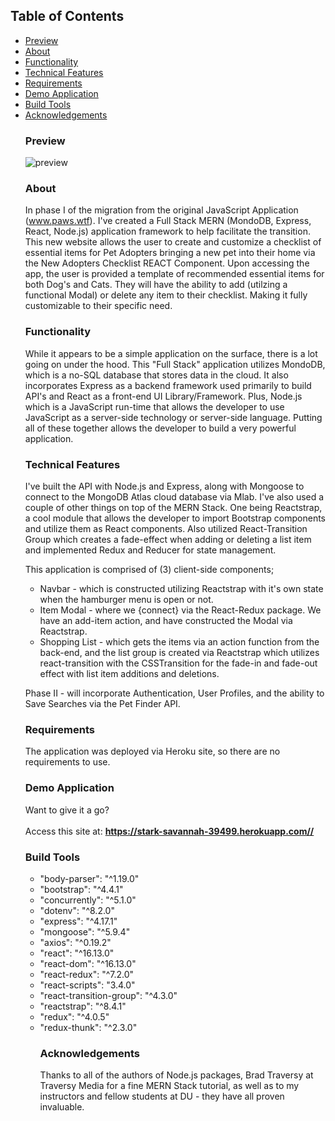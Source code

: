 ## Table of Contents
<ul>
<li><a href="#preview">Preview</a></li>
<li><a href="#about">About</a></li>
<li><a href="#functionality">Functionality</a></li>
<li><a href="#technical-features">Technical Features</a></li>
<li><a href="#requirements">Requirements</a></li>
<li><a href="demo">Demo Application</a></li>
<li><a href="#build-tools">Build Tools</a></li>
<li><a href="#acknowledgements">Acknowledgements</a></li>

### Preview
![preview](https://github.com/sstott09/PAWS.2.2/blob/master/client/public/PAWS%20-%20New%20Adoption%20Checklist.gif?raw=true)

### About
In phase I of the migration from the original JavaScript Application (www.paws.wtf). I've created a Full Stack MERN (MondoDB, Express, React, Node.js) application framework to help facilitate the transition. This new website allows the user to create and customize a checklist of essential items for Pet Adopters bringing a new pet into their home via the New Adopters Checklist REACT Component. Upon accessing the app, the user is provided a template of recommended essential items for both Dog's and Cats. They will have the ability to add (utilzing a functional Modal) or delete any item to their checklist. Making it fully customizable to their specific need.

### Functionality
 While it appears to be a simple application on the surface, there is a lot going on under the hood. This "Full Stack" application utilizes MondoDB, which is a no-SQL database that stores data in the cloud. It also incorporates Express as a backend framework used primarily to build API's and React as a front-end UI Library/Framework. Plus, Node.js which is a JavaScript run-time that allows the developer to use JavaScript as a server-side technology or server-side language. Putting all of these together allows the developer to build a very powerful application.

### Technical Features
I've built the API with Node.js and Express, along with Mongoose to connect to the MongoDB Atlas cloud database via Mlab. I've also used a couple of other things on top of the MERN Stack. One being Reactstrap, a cool module that allows the developer to import Bootstrap components and utilize them as React components. Also utilized React-Transition Group which creates a fade-effect when adding or deleting a list item and implemented Redux and Reducer for state management. 

This application is comprised of (3) client-side components; 
* Navbar - which is constructed utilizing Reactstrap with it's own state when the hamburger menu is open or not.
* Item Modal - where we {connect} via the React-Redux package.  We have an add-item action, and have constructed the Modal via Reactstrap.
* Shopping List - which gets the items via an action function from the back-end, and the list group is created via Reactstrap which utilizes react-transition with the CSSTransition for the fade-in and fade-out effect with list item additions and deletions.

Phase II - will incorporate Authentication, User Profiles, and the ability to Save Searches via the Pet Finder API.

### Requirements
The application was deployed via Heroku site, so there are no requirements to use. 

### Demo Application
Want to give it a go?<br></br>
Access this site at: **https://stark-savannah-39499.herokuapp.com//**

### Build Tools
<ul>
<li>"body-parser": "^1.19.0"</li>
<li>"bootstrap": "^4.4.1"</li>
<li>"concurrently": "^5.1.0"</li>
<li>"dotenv": "^8.2.0"</li>
<li>"express": "^4.17.1"</li>
<li>"mongoose": "^5.9.4"</li>
<li>"axios": "^0.19.2"</li>
<li>"react": "^16.13.0"</li>
<li>"react-dom": "^16.13.0"</li>
<li>"react-redux": "^7.2.0"</li>
<li>"react-scripts": "3.4.0"</li>
<li>"react-transition-group": "^4.3.0"</li>
<li>"reactstrap": "^8.4.1"</li>
<li>"redux": "^4.0.5"</li>
<li>"redux-thunk": "^2.3.0"</li>

### Acknowledgements
Thanks to all of the authors of Node.js packages, Brad Traversy at Traversy Media for a fine MERN Stack tutorial, as well as to my instructors and fellow students at DU - they have all proven invaluable.